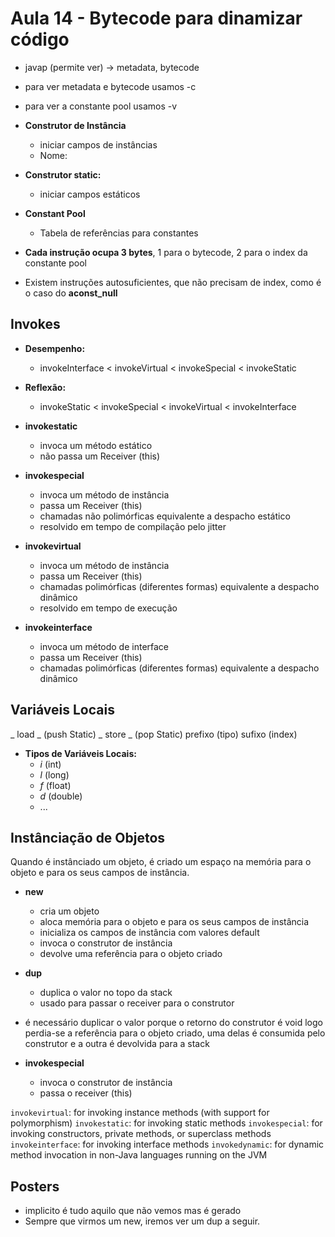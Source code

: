# Aula 14 - Bytecode para dinamizar código

- javap (permite ver) -> metadata, bytecode
- para ver metadata e bytecode usamos -c
- para ver a constante pool usamos -v

- **Construtor de Instância**
  - iniciar campos de instâncias
  - Nome: <init>
- **Construtor static:**
  - iniciar campos estáticos
- **Constant Pool**
  - Tabela de referências para constantes

- **Cada instrução ocupa 3 bytes**, 1 para o bytecode, 2 para o index da constante pool
- Existem instruções autosuficientes, que não precisam de index, como é o caso do **aconst_null**

## Invokes 

- **Desempenho:**
  - invokeInterface < invokeVirtual < invokeSpecial < invokeStatic

- **Reflexão:**
  - invokeStatic < invokeSpecial < invokeVirtual < invokeInterface

- **invokestatic**
  - invoca um método estático
  - não passa um Receiver (this)
  
- **invokespecial**
  - invoca um método de instância
  - passa um Receiver (this)
  - chamadas não polimórficas equivalente a despacho estático
  - resolvido em tempo de compilação pelo jitter
  

- **invokevirtual**
  - invoca um método de instância
  - passa um Receiver (this)
  - chamadas polimórficas (diferentes formas) equivalente a despacho dinâmico
  - resolvido em tempo de execução

- **invokeinterface**
  - invoca um método de interface
  - passa um Receiver (this)
  - chamadas polimórficas (diferentes formas) equivalente a despacho dinâmico

## Variáveis Locais

_ load _ (push Static)
_ store _ (pop Static)
prefixo (tipo)
sufixo (index)

- **Tipos de Variáveis Locais:**
  - _i_ (int)
  - _l_ (long)
  - _f_ (float)
  - _d_ (double)
  - ...

## Instânciação de Objetos

Quando é instânciado um objeto, é criado um espaço na memória para o objeto e para os seus campos de instância.

- **new**
  - cria um objeto
  - aloca memória para o objeto e para os seus campos de instância
  - inicializa os campos de instância com valores default
  - invoca o construtor de instância
  - devolve uma referência para o objeto criado

- **dup**
  - duplica o valor no topo da stack
  - usado para passar o receiver para o construtor

- é necessário duplicar o valor porque o retorno do construtor é void logo perdia-se a referência para o objeto criado, uma delas é consumida pelo construtor e a outra é devolvida para a stack

- **invokespecial**
  - invoca o construtor de instância
  - passa o receiver (this)


`invokevirtual`: for invoking instance methods (with support for polymorphism)
`invokestatic`: for invoking static methods
`invokespecial`: for invoking constructors, private methods, or superclass methods
`invokeinterface`: for invoking interface methods
`invokedynamic`: for dynamic method invocation in non-Java languages running on the JVM
## Posters

- implicito é tudo aquilo que não vemos mas é gerado
- Sempre que virmos um new, iremos ver um dup a seguir.